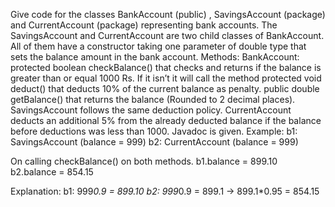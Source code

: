 Give code for the classes BankAccount (public) ,  SavingsAccount (package) and CurrentAccount (package) representing bank accounts. The SavingsAccount and CurrentAccount are two child classes of BankAccount. All of them have a constructor taking one parameter of double type that sets the balance amount in the bank account. Methods: 
BankAccount:   protected boolean checkBalance() that checks and returns if the balance is greater than or equal 1000 Rs. If it isn’t it will call the method protected void deduct() that deducts 10% of the current balance as penalty.  public double getBalance() that returns the balance (Rounded to 2 decimal places).
 SavingsAccount follows the same deduction policy. 
CurrentAccount deducts an additional 5% from the already deducted balance if the balance before deductions was less than 1000.
Javadoc is given.
Example:
b1: SavingsAccount (balance = 999)
b2: CurrentAccount (balance = 999)

On calling checkBalance() on both methods.
b1.balance = 899.10
b2.balance = 854.15

Explanation:
b1: 999*0.9 = 899.10
b2: 999*0.9 = 899.1 -> 899.1*0.95 = 854.15